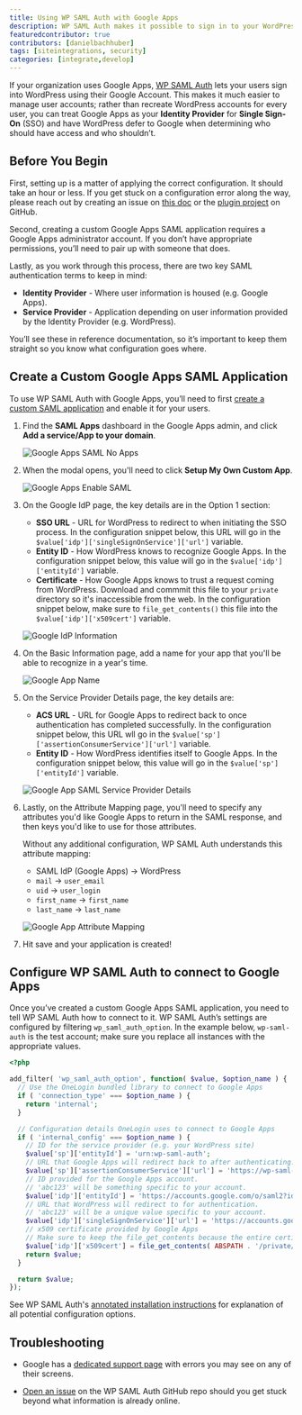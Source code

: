 ```yaml
---
title: Using WP SAML Auth with Google Apps
description: WP SAML Auth makes it possible to sign in to your WordPress site using Google Apps.
featuredcontributor: true
contributors: [danielbachhuber]
tags: [siteintegrations, security]
categories: [integrate,develop]
---
```

If your organization uses Google Apps, [WP SAML Auth](https://wordpress.org/plugins/wp-saml-auth/) lets your users sign into WordPress using their Google Account. This makes it much easier to manage user accounts; rather than recreate WordPress accounts for every user, you can treat Google Apps as your **Identity Provider** for **Single Sign-On** (SSO) and have WordPress defer to Google when determining who should have access and who shouldn’t.

## Before You Begin

First, setting up is a matter of applying the correct configuration. It should take an hour or less. If you get stuck on a configuration error along the way, please reach out by creating an issue on [this doc](https://github.com/pantheon-systems/documentation/issues/new?title=Using%20WP%20SAML%20Auth%20with%20Google%20Apps%20Doc%20Update%20&body=Re%3A%20%5BUsing%20WP%20SAML%20Auth%20with%20Google%20Apps%5D(https%3A%2F%2Fpantheon.io/docs/wordpress-google-sso/)%0A%0APriority%20(Low%E2%80%9A%20Medium%E2%80%9A%20High)%3A%0A%0A%23%23%20Issue%20Description%3A%0A%0A%23%23%20Suggested%20Resolution%20\&labels=fix%20content) or the [plugin project](https://github.com/pantheon-systems/wp-saml-auth) on GitHub.

Second, creating a custom Google Apps SAML application requires a Google Apps administrator account. If you don’t have appropriate permissions, you’ll need to pair up with someone that does.

Lastly, as you work through this process, there are two key SAML authentication terms to keep in mind:

- **Identity Provider** - Where user information is housed (e.g. Google Apps).
- **Service Provider** - Application depending on user information provided by the Identity Provider (e.g. WordPress).

You’ll see these in reference documentation, so it’s important to keep them straight so you know what configuration goes where.


## Create a Custom Google Apps SAML Application
To use WP SAML Auth with Google Apps, you’ll need to first [create a custom SAML application](https://support.google.com/a/answer/6087519) and enable it for your users.

1. Find the **SAML Apps** dashboard in the Google Apps admin, and click **Add a service/App to your domain**.

    ![Google Apps SAML No Apps](../images/wordpress-google-sso/google-admin-saml-apps.png)

2. When the modal opens, you'll need to click **Setup My Own Custom App**.

    ![Google Apps Enable SAML](../images/wordpress-google-sso/enable-sso-for-samle-application.png)

3. On the Google IdP page, the key details are in the Option 1 section:

    * **SSO URL** - URL for WordPress to redirect to when initiating the SSO process. In the configuration snippet below, this URL will go in the `$value['idp']['singleSignOnService']['url']` variable.
    * **Entity ID** - How WordPress knows to recognize Google Apps. In the configuration snippet below, this value will go in the `$value['idp']['entityId']` variable.
    * **Certificate** - How Google Apps knows to trust a request coming from WordPress. Download and commmit this file to your `private` directory so it's inaccessible from the web. In the configuration snippet below, make sure to `file_get_contents()` this file into the `$value['idp']['x509cert']` variable.

    ![Google IdP Information](../images/wordpress-google-sso/google-idp-information.png)

4. On the Basic Information page, add a name for your app that you'll be able to recognize in a year's time.

    ![Google App Name](../images/wordpress-google-sso/google-saml-app-name.png)

5. On the Service Provider Details page, the key details are:

    * **ACS URL** - URL for Google Apps to redirect back to once authentication has completed successfully. In the configuration snippet below, this URL wll go in the `$value['sp']['assertionConsumerService']['url']` variable.
    * **Entity ID** - How WordPress identifies itself to Google Apps. In the configuration snippet below, this value will go in the `$value['sp']['entityId']` variable.

    ![Google App SAML Service Provider Details](../images/wordpress-google-sso/service-provider-details.png)

6. Lastly, on the Attribute Mapping page, you'll need to specify any attributes you'd like Google Apps to return in the SAML response, and then keys you'd like to use for those attributes.

    Without any additional configuration, WP SAML Auth understands this attribute mapping:

    * SAML IdP (Google Apps) -> WordPress
    * `mail` -> `user_email`
    * `uid` -> `user_login`
    * `first_name` -> `first_name`
    * `last_name` -> `last_name`

    ![Google App Attribute Mapping](../images/wordpress-google-sso/attribute-mapping.png)

7. Hit save and your application is created!

## Configure WP SAML Auth to connect to Google Apps

Once you’ve created a custom Google Apps SAML application, you need to tell WP SAML Auth how to connect to it. WP SAML Auth’s settings are configured by filtering `wp_saml_auth_option`. In the example below, `wp-saml-auth` is the test account; make sure you replace all instances with the appropriate values.

```php
<?php

add_filter( 'wp_saml_auth_option', function( $value, $option_name ) {
  // Use the OneLogin bundled library to connect to Google Apps
  if ( 'connection_type' === $option_name ) {
    return 'internal';
  }

  // Configuration details OneLogin uses to connect to Google Apps
  if ( 'internal_config' === $option_name ) {
    // ID for the service provider (e.g. your WordPress site)
    $value['sp']['entityId'] = 'urn:wp-saml-auth';
    // URL that Google Apps will redirect back to after authenticating.
    $value['sp']['assertionConsumerService']['url'] = 'https://wp-saml-auth.dev';
    // ID provided for the Google Apps account.
    // 'abc123' will be something specific to your account.
    $value['idp']['entityId'] = 'https://accounts.google.com/o/saml2?idpid=abc123';
    // URL that WordPress will redirect to for authentication.
    // 'abc123' will be a unique value specific to your account.
    $value['idp']['singleSignOnService']['url'] = 'https://accounts.google.com/o/saml2/idp?idpid=abc123';
    // x509 certificate provided by Google Apps
    // Make sure to keep the file_get_contents because the entire certificate needs to be read into memory.
    $value['idp']['x509cert'] = file_get_contents( ABSPATH . '/private/GoogleIDPCertificate-wp-saml-auth.dev.pem' );
    return $value;
  }

  return $value;
});
```

See WP SAML Auth's [annotated installation instructions](https://github.com/pantheon-systems/wp-saml-auth#installation) for explanation of all potential configuration options.

## Troubleshooting

 - Google has a [dedicated support page](https://support.google.com/a/answer/6301076?hl=en) with errors you may see on any of their screens.

 - [Open an issue](https://github.com/pantheon-systems/wp-saml-auth/issues) on the WP SAML Auth GitHub repo should you get stuck beyond what information is already online.
